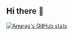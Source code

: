 ## Hi there 👋
[![Anurag's GitHub stats](https://github-readme-stats.vercel.app/api?username=SHYAMSUNDAR2396)](https://github.com/anuraghazra/github-readme-stats)
<!--
**SHYAMSUNDAR2396/SHYAMSUNDAR2396** is a ✨ _special_ ✨ repository because its `README.md` (this file) appears on your GitHub profile.

Here are some ideas to get you started:

- 🔭 I’m currently working on ...
- 🌱 I’m currently learning ...
- 👯 I’m looking to collaborate on ...
- 🤔 I’m looking for help with ...
- 💬 Ask me about ...
- 📫 How to reach me: ...
- 😄 Pronouns: ...
- ⚡ Fun fact: ...
-->
